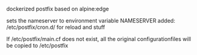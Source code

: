 
dockerized postfix based on alpine:edge

sets the nameserver to environment variable NAMESERVER
added: /etc/postfix/cron.d/ for reload and stuff

If /etc/postfix/main.cf does not exist, all the original configurationfiles will be copied to /etc/postfix
